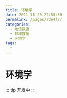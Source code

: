 ```yaml
---
title: 环境学
date: 2021-11-25 22:53:50
permalink: /pages/7de4f7/
categories:
  - 地信数据
  - 领域数据
  - 环境学
tags:
  - 
---
```

# 环境学

::: tip
开发中
:::


